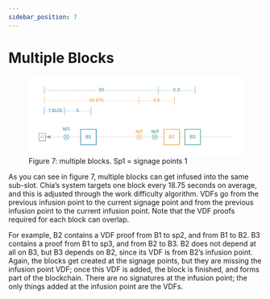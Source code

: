 ```yaml
---
sidebar_position: 7
---
```


# Multiple Blocks

<figure>
<img src="/img/multiple_blocks.png" alt="drawing"/>
<figcaption>
Figure 7: multiple blocks. Sp1 = signage points 1
</figcaption>
</figure>


As you can see in figure 7, multiple blocks can get infused into the same sub-slot.
Chia’s system targets one block every 18.75 seconds on average, and this is adjusted through the work difficulty algorithm. 
VDFs go from the previous infusion point to the current signage point and from the previous infusion point to the current infusion point.
Note that the VDF proofs required for each block can overlap. 

For example, B2 contains a VDF proof from B1 to sp2, and from B1 to B2. B3 contains a proof from B1 to sp3, and from B2 to B3.
B2 does not depend at all on B3, but B3 depends on B2, since its VDF is from B2’s infusion point. 
Again, the blocks get created at the signage points, but they are missing the infusion point VDF; once this VDF is added, the block is finished, and forms part of the blockchain. 
There are no signatures at the infusion point; the only things added at the infusion point are the VDFs. 